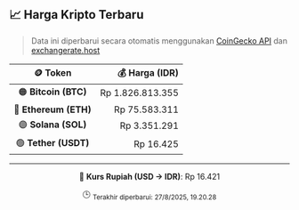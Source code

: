 

<!-- HARGA_KRIPTO -->
## 📈 Harga Kripto Terbaru

> Data ini diperbarui secara otomatis menggunakan [CoinGecko API](https://www.coingecko.com/) dan [exchangerate.host](https://exchangerate.host/)

<div align="center">

| 🪙 Token | 💰 Harga (IDR) |
|:------:|---------------:|
| 🟠 **Bitcoin (BTC)**   | Rp 1.826.813.355 |
| 🔵 **Ethereum (ETH)**  | Rp 75.583.311 |
| 🟣 **Solana (SOL)**    | Rp 3.351.291 |
| 🟢 **Tether (USDT)**   | Rp 16.425 |

---

💱 **Kurs Rupiah (USD → IDR)**: Rp 16.421

🕒 <sub>Terakhir diperbarui: 27/8/2025, 19.20.28</sub>

</div>
<!-- /HARGA_KRIPTO -->